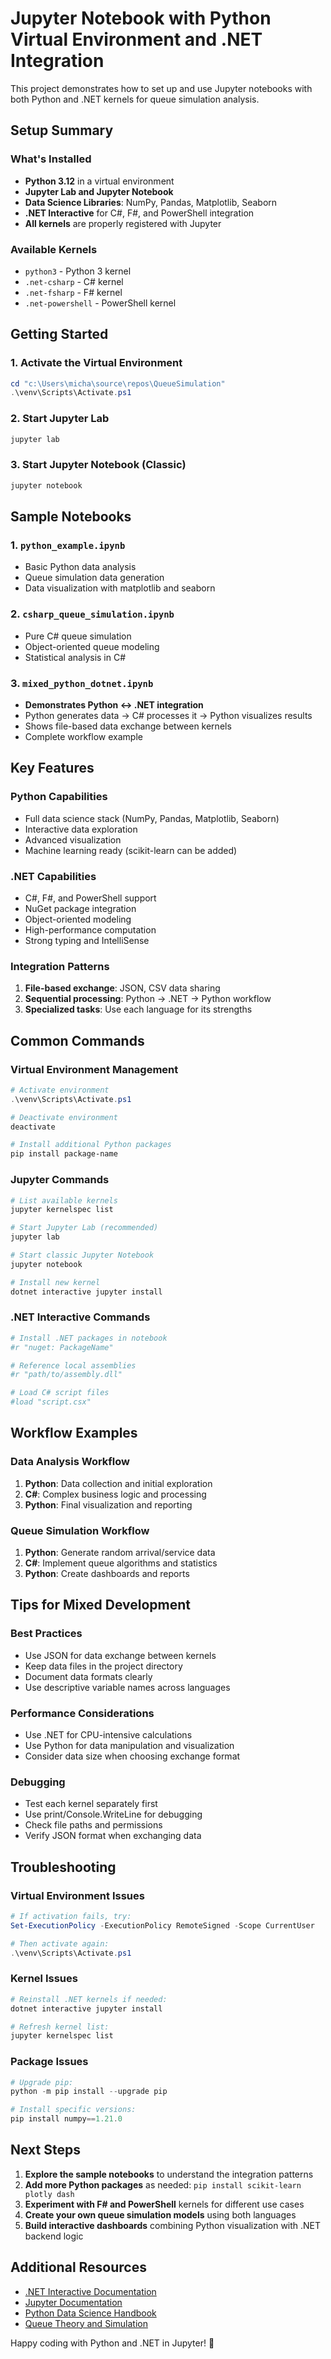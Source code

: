 # Jupyter Notebook with Python Virtual Environment and .NET Integration

This project demonstrates how to set up and use Jupyter notebooks with both Python and .NET kernels for queue simulation analysis.

## Setup Summary

### What's Installed
- **Python 3.12** in a virtual environment
- **Jupyter Lab and Jupyter Notebook**
- **Data Science Libraries**: NumPy, Pandas, Matplotlib, Seaborn
- **.NET Interactive** for C#, F#, and PowerShell integration
- **All kernels** are properly registered with Jupyter

### Available Kernels
- `python3` - Python 3 kernel
- `.net-csharp` - C# kernel
- `.net-fsharp` - F# kernel  
- `.net-powershell` - PowerShell kernel

## Getting Started

### 1. Activate the Virtual Environment
```powershell
cd "c:\Users\micha\source\repos\QueueSimulation"
.\venv\Scripts\Activate.ps1
```

### 2. Start Jupyter Lab
```powershell
jupyter lab
```

### 3. Start Jupyter Notebook (Classic)
```powershell
jupyter notebook
```

## Sample Notebooks

### 1. `python_example.ipynb`
- Basic Python data analysis
- Queue simulation data generation
- Data visualization with matplotlib and seaborn

### 2. `csharp_queue_simulation.ipynb`
- Pure C# queue simulation
- Object-oriented queue modeling
- Statistical analysis in C#

### 3. `mixed_python_dotnet.ipynb`
- **Demonstrates Python ↔ .NET integration**
- Python generates data → C# processes it → Python visualizes results
- Shows file-based data exchange between kernels
- Complete workflow example

## Key Features

### Python Capabilities
- Full data science stack (NumPy, Pandas, Matplotlib, Seaborn)
- Interactive data exploration
- Advanced visualization
- Machine learning ready (scikit-learn can be added)

### .NET Capabilities  
- C#, F#, and PowerShell support
- NuGet package integration
- Object-oriented modeling
- High-performance computation
- Strong typing and IntelliSense

### Integration Patterns
1. **File-based exchange**: JSON, CSV data sharing
2. **Sequential processing**: Python → .NET → Python workflow
3. **Specialized tasks**: Use each language for its strengths

## Common Commands

### Virtual Environment Management
```powershell
# Activate environment
.\venv\Scripts\Activate.ps1

# Deactivate environment
deactivate

# Install additional Python packages
pip install package-name
```

### Jupyter Commands
```powershell
# List available kernels
jupyter kernelspec list

# Start Jupyter Lab (recommended)
jupyter lab

# Start classic Jupyter Notebook
jupyter notebook

# Install new kernel
dotnet interactive jupyter install
```

### .NET Interactive Commands
```powershell
# Install .NET packages in notebook
#r "nuget: PackageName"

# Reference local assemblies
#r "path/to/assembly.dll"

# Load C# script files
#load "script.csx"
```

## Workflow Examples

### Data Analysis Workflow
1. **Python**: Data collection and initial exploration
2. **C#**: Complex business logic and processing
3. **Python**: Final visualization and reporting

### Queue Simulation Workflow
1. **Python**: Generate random arrival/service data
2. **C#**: Implement queue algorithms and statistics
3. **Python**: Create dashboards and reports

## Tips for Mixed Development

### Best Practices
- Use JSON for data exchange between kernels
- Keep data files in the project directory
- Document data formats clearly
- Use descriptive variable names across languages

### Performance Considerations
- Use .NET for CPU-intensive calculations
- Use Python for data manipulation and visualization
- Consider data size when choosing exchange format

### Debugging
- Test each kernel separately first
- Use print/Console.WriteLine for debugging
- Check file paths and permissions
- Verify JSON format when exchanging data

## Troubleshooting

### Virtual Environment Issues
```powershell
# If activation fails, try:
Set-ExecutionPolicy -ExecutionPolicy RemoteSigned -Scope CurrentUser

# Then activate again:
.\venv\Scripts\Activate.ps1
```

### Kernel Issues
```powershell
# Reinstall .NET kernels if needed:
dotnet interactive jupyter install

# Refresh kernel list:
jupyter kernelspec list
```

### Package Issues
```powershell
# Upgrade pip:
python -m pip install --upgrade pip

# Install specific versions:
pip install numpy==1.21.0
```

## Next Steps

1. **Explore the sample notebooks** to understand the integration patterns
2. **Add more Python packages** as needed: `pip install scikit-learn plotly dash`
3. **Experiment with F# and PowerShell** kernels for different use cases
4. **Create your own queue simulation models** using both languages
5. **Build interactive dashboards** combining Python visualization with .NET backend logic

## Additional Resources

- [.NET Interactive Documentation](https://github.com/dotnet/interactive)
- [Jupyter Documentation](https://jupyter.org/documentation)
- [Python Data Science Handbook](https://jakevdp.github.io/PythonDataScienceHandbook/)
- [Queue Theory and Simulation](https://en.wikipedia.org/wiki/Queueing_theory)

Happy coding with Python and .NET in Jupyter! 🚀
